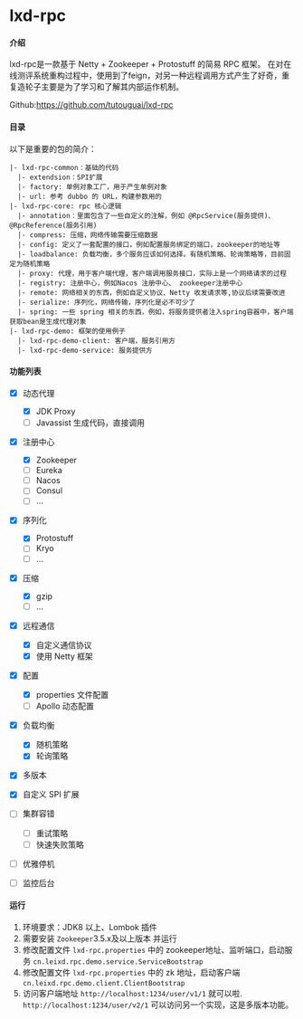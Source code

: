 # lxd-rpc

#### 介绍
lxd-rpc是一款基于 Netty + Zookeeper + Protostuff 的简易 RPC 框架。
在对在线测评系统重构过程中，使用到了feign，对另一种远程调用方式产生了好奇，重复造轮子主要是为了学习和了解其内部运作机制。

Github:https://github.com/tutouguai/lxd-rpc

#### 目录
以下是重要的包的简介：
```
|- lxd-rpc-common：基础的代码
  |- extendsion：SPI扩展
  |- factory: 单例对象工厂，用于产生单例对象
  |- url: 参考 dubbo 的 URL，构建参数用的
|- lxd-rpc-core: rpc 核心逻辑
  |- annotation：里面包含了一些自定义的注解，例如 @RpcService(服务提供)、@RpcReference(服务引用)
  |- compress: 压缩，网络传输需要压缩数据
  |- config: 定义了一套配置的接口，例如配置服务绑定的端口，zookeeper的地址等
  |- loadbalance: 负载均衡，多个服务应该如何选择。有随机策略、轮询策略等，目前固定为随机策略
  |- proxy: 代理，用于客户端代理，客户端调用服务接口，实际上是一个网络请求的过程
  |- registry: 注册中心，例如Nacos 注册中心、 zookeeper注册中心
  |- remote: 网络相关的东西，例如自定义协议、Netty 收发请求等,协议后续需要改进
  |- serialize: 序列化，网络传输，序列化是必不可少了
  |- spring: 一些 spring 相关的东西，例如，将服务提供者注入spring容器中，客户端获取bean是生成代理对象
|- lxd-rpc-demo: 框架的使用例子
  |- lxd-rpc-demo-client: 客户端，服务引用方
  |- lxd-rpc-demo-service: 服务提供方
```

#### 功能列表
- [x] 动态代理
    - [x] JDK Proxy
    - [ ] Javassist 生成代码，直接调用
    
- [x] 注册中心
    - [x] Zookeeper
    - [ ] Eureka
    - [ ] Nacos
    - [ ] Consul
    - [ ] ...
    
- [x] 序列化
    - [x] Protostuff
    - [ ] Kryo
    - [ ] ...
    
- [x] 压缩
    - [x] gzip
    - [ ] ...
    
- [x] 远程通信
    - [x] 自定义通信协议
    - [x] 使用 Netty 框架
    
- [x] 配置
    - [x] properties 文件配置
    - [ ] Apollo 动态配置

- [x] 负载均衡
    - [x] 随机策略
    - [x] 轮询策略
    
- [x] 多版本

- [x] 自定义 SPI 扩展

- [ ] 集群容错
    - [ ] 重试策略
    - [ ] 快速失败策略
    
- [ ] 优雅停机

- [ ] 监控后台

    

    

#### 运行
1. 环境要求：JDK8 以上、Lombok 插件
2. 需要安装 `Zookeeper`3.5.x及以上版本 并运行
3. 修改配置文件 `lxd-rpc.properties` 中的 zookeeper地址、监听端口，启动服务 `cn.leixd.rpc.demo.service.ServiceBootstrap`
4. 修改配置文件 `lxd-rpc.properties` 中的 zk 地址，启动客户端 `cn.leixd.rpc.demo.client.ClientBootstrap`
5. 访问客户端地址 `http://localhost:1234/user/v1/1` 就可以啦. `http://localhost:1234/user/v2/1` 可以访问另一个实现，这是多版本功能。
